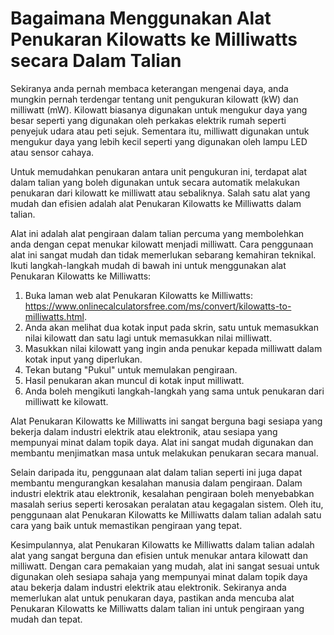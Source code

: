 Bagaimana Menggunakan Alat Penukaran Kilowatts ke Milliwatts secara Dalam Talian
================================================================================

Sekiranya anda pernah membaca keterangan mengenai daya, anda mungkin pernah terdengar tentang unit pengukuran kilowatt (kW) dan milliwatt (mW). Kilowatt biasanya digunakan untuk mengukur daya yang besar seperti yang digunakan oleh perkakas elektrik rumah seperti penyejuk udara atau peti sejuk. Sementara itu, milliwatt digunakan untuk mengukur daya yang lebih kecil seperti yang digunakan oleh lampu LED atau sensor cahaya.

Untuk memudahkan penukaran antara unit pengukuran ini, terdapat alat dalam talian yang boleh digunakan untuk secara automatik melakukan penukaran dari kilowatt ke milliwatt atau sebaliknya. Salah satu alat yang mudah dan efisien adalah alat Penukaran Kilowatts ke Milliwatts dalam talian.

Alat ini adalah alat pengiraan dalam talian percuma yang membolehkan anda dengan cepat menukar kilowatt menjadi milliwatt. Cara penggunaan alat ini sangat mudah dan tidak memerlukan sebarang kemahiran teknikal. Ikuti langkah-langkah mudah di bawah ini untuk menggunakan alat Penukaran Kilowatts ke Milliwatts:

1. Buka laman web alat Penukaran Kilowatts ke Milliwatts: <https://www.onlinecalculatorsfree.com/ms/convert/kilowatts-to-milliwatts.html>.
2. Anda akan melihat dua kotak input pada skrin, satu untuk memasukkan nilai kilowatt dan satu lagi untuk memasukkan nilai milliwatt.
3. Masukkan nilai kilowatt yang ingin anda penukar kepada milliwatt dalam kotak input yang diperlukan.
4. Tekan butang "Pukul" untuk memulakan pengiraan.
5. Hasil penukaran akan muncul di kotak input milliwatt.
6. Anda boleh mengikuti langkah-langkah yang sama untuk penukaran dari milliwatt ke kilowatt.

Alat Penukaran Kilowatts ke Milliwatts ini sangat berguna bagi sesiapa yang bekerja dalam industri elektrik atau elektronik, atau sesiapa yang mempunyai minat dalam topik daya. Alat ini sangat mudah digunakan dan membantu menjimatkan masa untuk melakukan penukaran secara manual.

Selain daripada itu, penggunaan alat dalam talian seperti ini juga dapat membantu mengurangkan kesalahan manusia dalam pengiraan. Dalam industri elektrik atau elektronik, kesalahan pengiraan boleh menyebabkan masalah serius seperti kerosakan peralatan atau kegagalan sistem. Oleh itu, penggunaan alat Penukaran Kilowatts ke Milliwatts dalam talian adalah satu cara yang baik untuk memastikan pengiraan yang tepat.

Kesimpulannya, alat Penukaran Kilowatts ke Milliwatts dalam talian adalah alat yang sangat berguna dan efisien untuk menukar antara kilowatt dan milliwatt. Dengan cara pemakaian yang mudah, alat ini sangat sesuai untuk digunakan oleh sesiapa sahaja yang mempunyai minat dalam topik daya atau bekerja dalam industri elektrik atau elektronik. Sekiranya anda memerlukan alat untuk penukaran daya, pastikan anda mencuba alat Penukaran Kilowatts ke Milliwatts dalam talian ini untuk pengiraan yang mudah dan tepat.